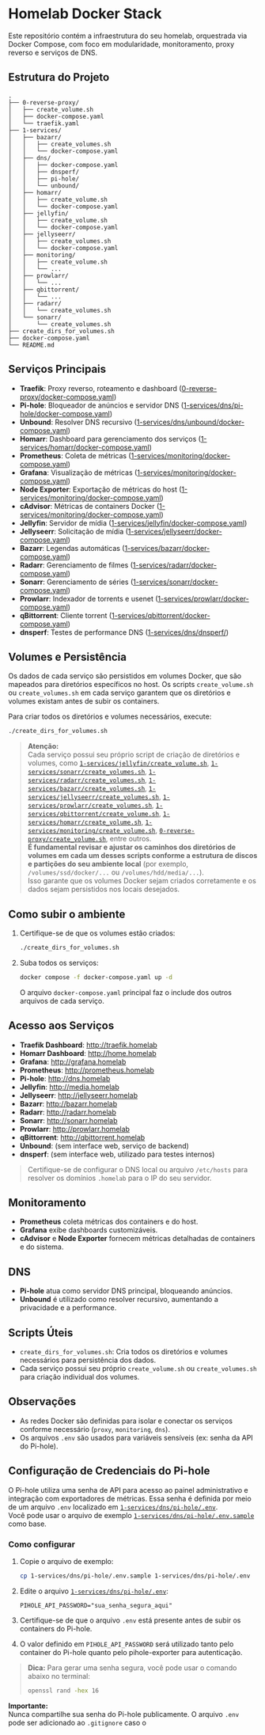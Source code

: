 # Homelab Docker Stack

Este repositório contém a infraestrutura do seu homelab, orquestrada via Docker Compose, com foco em modularidade, monitoramento, proxy reverso e serviços de DNS.

## Estrutura do Projeto

```
.
├── 0-reverse-proxy/
│   ├── create_volume.sh
│   ├── docker-compose.yaml
│   └── traefik.yaml
├── 1-services/
│   ├── bazarr/
│   │   ├── create_volumes.sh
│   │   └── docker-compose.yaml
│   ├── dns/
│   │   ├── docker-compose.yaml
│   │   ├── dnsperf/
│   │   ├── pi-hole/
│   │   └── unbound/
│   ├── homarr/
│   │   ├── create_volume.sh
│   │   └── docker-compose.yaml
│   ├── jellyfin/
│   │   ├── create_volume.sh
│   │   └── docker-compose.yaml
│   ├── jellyseerr/
│   │   ├── create_volumes.sh
│   │   └── docker-compose.yaml
│   ├── monitoring/
│   │   ├── create_volume.sh
│   │   └── ...
│   ├── prowlarr/
│   │   └── ...
│   ├── qbittorrent/
│   │   └── ...
│   ├── radarr/
│   │   └── create_volumes.sh
│   └── sonarr/
│       └── create_volumes.sh
├── create_dirs_for_volumes.sh
├── docker-compose.yaml
└── README.md
```

## Serviços Principais

- **Traefik**: Proxy reverso, roteamento e dashboard ([0-reverse-proxy/docker-compose.yaml](0-reverse-proxy/docker-compose.yaml))
- **Pi-hole**: Bloqueador de anúncios e servidor DNS ([1-services/dns/pi-hole/docker-compose.yaml](1-services/dns/pi-hole/docker-compose.yaml))
- **Unbound**: Resolver DNS recursivo ([1-services/dns/unbound/docker-compose.yaml](1-services/dns/unbound/docker-compose.yaml))
- **Homarr**: Dashboard para gerenciamento dos serviços ([1-services/homarr/docker-compose.yaml](1-services/homarr/docker-compose.yaml))
- **Prometheus**: Coleta de métricas ([1-services/monitoring/docker-compose.yaml](1-services/monitoring/docker-compose.yaml))
- **Grafana**: Visualização de métricas ([1-services/monitoring/docker-compose.yaml](1-services/monitoring/docker-compose.yaml))
- **Node Exporter**: Exportação de métricas do host ([1-services/monitoring/docker-compose.yaml](1-services/monitoring/docker-compose.yaml))
- **cAdvisor**: Métricas de containers Docker ([1-services/monitoring/docker-compose.yaml](1-services/monitoring/docker-compose.yaml))
- **Jellyfin**: Servidor de mídia ([1-services/jellyfin/docker-compose.yaml](1-services/jellyfin/docker-compose.yaml))
- **Jellyseerr**: Solicitação de mídia ([1-services/jellyseerr/docker-compose.yaml](1-services/jellyseerr/docker-compose.yaml))
- **Bazarr**: Legendas automáticas ([1-services/bazarr/docker-compose.yaml](1-services/bazarr/docker-compose.yaml))
- **Radarr**: Gerenciamento de filmes ([1-services/radarr/docker-compose.yaml](1-services/radarr/docker-compose.yaml))
- **Sonarr**: Gerenciamento de séries ([1-services/sonarr/docker-compose.yaml](1-services/sonarr/docker-compose.yaml))
- **Prowlarr**: Indexador de torrents e usenet ([1-services/prowlarr/docker-compose.yaml](1-services/prowlarr/docker-compose.yaml))
- **qBittorrent**: Cliente torrent ([1-services/qbittorrent/docker-compose.yaml](1-services/qbittorrent/docker-compose.yaml))
- **dnsperf**: Testes de performance DNS ([1-services/dns/dnsperf/](1-services/dns/dnsperf/))


## Volumes e Persistência

Os dados de cada serviço são persistidos em volumes Docker, que são mapeados para diretórios específicos no host. Os scripts `create_volume.sh` ou `create_volumes.sh` em cada serviço garantem que os diretórios e volumes existam antes de subir os containers.

Para criar todos os diretórios e volumes necessários, execute:

```sh
./create_dirs_for_volumes.sh
```

> **Atenção:**  
> Cada serviço possui seu próprio script de criação de diretórios e volumes, como [`1-services/jellyfin/create_volume.sh`](1-services/jellyfin/create_volume.sh), [`1-services/sonarr/create_volumes.sh`](1-services/sonarr/create_volumes.sh), [`1-services/radarr/create_volumes.sh`](1-services/radarr/create_volumes.sh), [`1-services/bazarr/create_volumes.sh`](1-services/bazarr/create_volumes.sh), [`1-services/jellyseerr/create_volumes.sh`](1-services/jellyseerr/create_volumes.sh), [`1-services/prowlarr/create_volumes.sh`](1-services/prowlarr/create_volumes.sh), [`1-services/qbittorrent/create_volume.sh`](1-services/qbittorrent/create_volume.sh), [`1-services/homarr/create_volume.sh`](1-services/homarr/create_volume.sh), [`1-services/monitoring/create_volume.sh`](1-services/monitoring/create_volume.sh), [`0-reverse-proxy/create_volume.sh`](0-reverse-proxy/create_volume.sh), entre outros.  
> **É fundamental revisar e ajustar os caminhos dos diretórios de volumes em cada um desses scripts conforme a estrutura de discos e partições do seu ambiente local** (por exemplo, `/volumes/ssd/docker/...` ou `/volumes/hdd/media/...`).  
> Isso garante que os volumes Docker sejam criados corretamente e os dados sejam persistidos nos locais desejados.

## Como subir o ambiente

1. Certifique-se de que os volumes estão criados:
   ```sh
   ./create_dirs_for_volumes.sh
   ```

2. Suba todos os serviços:
   ```sh
   docker compose -f docker-compose.yaml up -d
   ```

   O arquivo `docker-compose.yaml` principal faz o include dos outros arquivos de cada serviço.

## Acesso aos Serviços

- **Traefik Dashboard**: http://traefik.homelab
- **Homarr Dashboard**: http://home.homelab
- **Grafana**: http://grafana.homelab
- **Prometheus**: http://prometheus.homelab
- **Pi-hole**: http://dns.homelab
- **Jellyfin**: http://media.homelab
- **Jellyseerr**: http://jellyseerr.homelab
- **Bazarr**: http://bazarr.homelab
- **Radarr**: http://radarr.homelab
- **Sonarr**: http://sonarr.homelab
- **Prowlarr**: http://prowlarr.homelab
- **qBittorrent**: http://qbittorrent.homelab
- **Unbound**: (sem interface web, serviço de backend)
- **dnsperf**: (sem interface web, utilizado para testes internos)

> Certifique-se de configurar o DNS local ou arquivo `/etc/hosts` para resolver os domínios `.homelab` para o IP do seu servidor.

## Monitoramento

- **Prometheus** coleta métricas dos containers e do host.
- **Grafana** exibe dashboards customizáveis.
- **cAdvisor** e **Node Exporter** fornecem métricas detalhadas de containers e do sistema.

## DNS

- **Pi-hole** atua como servidor DNS principal, bloqueando anúncios.
- **Unbound** é utilizado como resolver recursivo, aumentando a privacidade e a performance.

## Scripts Úteis

- `create_dirs_for_volumes.sh`: Cria todos os diretórios e volumes necessários para persistência dos dados.
- Cada serviço possui seu próprio `create_volume.sh` ou `create_volumes.sh` para criação individual dos volumes.

## Observações

- As redes Docker são definidas para isolar e conectar os serviços conforme necessário (`proxy`, `monitoring`, `dns`).
- Os arquivos `.env` são usados para variáveis sensíveis (ex: senha da API do Pi-hole).

## Configuração de Credenciais do Pi-hole

O Pi-hole utiliza uma senha de API para acesso ao painel administrativo e integração com exportadores de métricas. Essa senha é definida por meio de um arquivo `.env` localizado em [`1-services/dns/pi-hole/.env`](1-services/dns/pi-hole/.env).  
Você pode usar o arquivo de exemplo [`1-services/dns/pi-hole/.env.sample`](1-services/dns/pi-hole/.env.sample) como base.

### Como configurar

1. Copie o arquivo de exemplo:
   ```sh
   cp 1-services/dns/pi-hole/.env.sample 1-services/dns/pi-hole/.env
   ```

2. Edite o arquivo [`1-services/dns/pi-hole/.env`](1-services/dns/pi-hole/.env):

   ```env
   PIHOLE_API_PASSWORD="sua_senha_segura_aqui"
   ```

3. Certifique-se de que o arquivo `.env` está presente antes de subir os containers do Pi-hole.

4. O valor definido em `PIHOLE_API_PASSWORD` será utilizado tanto pelo container do Pi-hole quanto pelo pihole-exporter para autenticação.

> **Dica:** Para gerar uma senha segura, você pode usar o comando abaixo no terminal:
>
> ```sh
> openssl rand -hex 16
> ```

**Importante:**  
Nunca compartilhe sua senha do Pi-hole publicamente. O arquivo `.env` pode ser adicionado ao `.gitignore` caso o